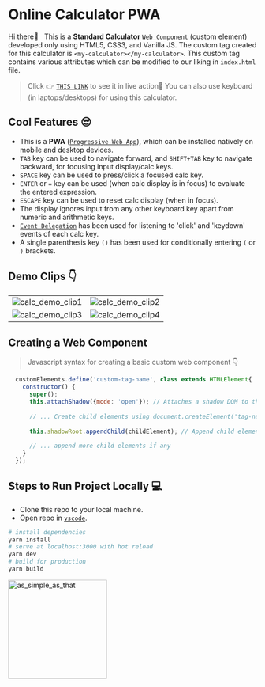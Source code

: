 # Online Calculator PWA
Hi there👋 &nbsp;&nbsp;This is a **Standard Calculator** [`Web Component`](https://developer.mozilla.org/en-US/docs/Web/Web_Components) (custom element) developed only using HTML5, CSS3, and Vanilla JS. The custom tag created for this calculator is `<my-calculator></my-calculator>`. This custom tag contains various attributes which can be modified to our liking in `index.html` file.

> Click 👉 [`THIS LINK`](https://abhishek-calc.netlify.app/) to see it in live action🚀 You can also use keyboard (in laptops/desktops) for using this calculator.

## Cool Features 😎
- This is a **PWA** ([`Progressive Web App`](https://medium.com/swlh/converting-existing-react-app-to-pwa-3c7e4e773db3)), which can be installed natively on mobile and desktop devices.
- `TAB` key can be used to navigate forward, and `SHIFT+TAB` key to navigate backward, for focusing input display/calc keys.
- `SPACE` key can be used to press/click a focused calc key.
- `ENTER` or `=` key can be used (when calc display is in focus) to evaluate the entered expression.
- `ESCAPE` key can be used to reset calc display (when in focus).
- The display ignores input from any other keyboard key apart from numeric and arithmetic keys.
- [`Event Delegation`](https://dmitripavlutin.com/javascript-event-delegation/) has been used for listening to 'click' and 'keydown' events of each calc key.
- A single parenthesis key `()` has been used for conditionally entering `(` or `)` brackets.

## Demo Clips 👇

<table>
  <tr>
    <td><img src='https://user-images.githubusercontent.com/66935206/180427910-8dbb3bb2-43e1-48d4-8018-ea04666b4daf.gif' alt='calc_demo_clip1'></td>
    <td><img src='https://user-images.githubusercontent.com/66935206/180427950-c537469f-96fc-4815-9abc-bed33b64bb78.gif' alt='calc_demo_clip2'></td>
  </tr>
  <tr>
    <td><img src='https://user-images.githubusercontent.com/66935206/180427960-d0842928-cd64-47a0-8596-3692f50b67a0.gif' alt='calc_demo_clip3'></td>
    <td><img src='https://user-images.githubusercontent.com/66935206/180427975-1251c4a8-81ad-47e4-a3ad-7561f02fdbff.gif' alt='calc_demo_clip4'></td>
  </tr>
</table>

## Creating a Web Component
> Javascript syntax for creating a basic custom web component 👇

```javascript
  customElements.define('custom-tag-name', class extends HTMLElement{
    constructor() {
      super();
      this.attachShadow({mode: 'open'}); // Attaches a shadow DOM to the custom element
      
      // ... Create child elements using document.createElement('tag-name')
      
      this.shadowRoot.appendChild(childElement); // Append child elements to the shadow DOM
      
      // ... append more child elements if any
    }
  });
```

## Steps to Run Project Locally 💻
- Clone this repo to your local machine.
- Open repo in [`vscode`](https://code.visualstudio.com/).
```sh
# install dependencies
yarn install
# serve at localhost:3000 with hot reload
yarn dev
# build for production
yarn build
```
 <img src="https://user-images.githubusercontent.com/66935206/161602165-dd6e35d3-8dd2-41f2-a7aa-f42cb3f972cc.gif" width="200" height="200" alt="as_simple_as_that">

